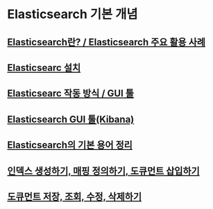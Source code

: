 # Elasticsearch 기본 개념
## [Elasticsearch란? / Elasticsearch 주요 활용 사례](docs/2-1.md)
## [Elasticsearc 설치](docs/2-2.md)
## [Elasticsearc 작동 방식 / GUI 툴](docs/2-3.md)
## [Elasticsearch GUI 툴(Kibana)](docs/2-4.md)
## [Elasticsearch의 기본 용어 정리](docs/2-5.md)
## [인덱스 생성하기, 매핑 정의하기, 도큐먼트 삽입하기](docs/2-6.md)
## [도큐먼트 저장, 조회, 수정, 삭제하기](docs/2-7.md)